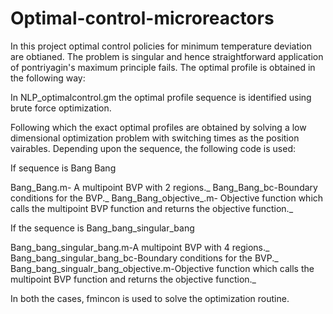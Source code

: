 # Optimal-control-microreactors
In this project optimal control policies for minimum temperature deviation are obtianed. The problem is singular and hence straightforward application of pontriyagin's maximum principle fails. The optimal profile is obtained in the following way:

In NLP_optimalcontrol.gm the optimal profile sequence is identified using brute force optimization. 

Following which the exact optimal profiles are obtained by solving a low dimensional optimization problem with switching times as the position vairables. Depending upon the sequence, the following code is used:

If sequence is Bang Bang

Bang_Bang.m- A multipoint BVP with 2 regions._ 
Bang_Bang_bc-Boundary conditions for the BVP._
Bang_Bang_objective_.m- Objective function which calls the multipoint BVP function and returns the objective function._ 

If the sequence is Bang_bang_singular_bang

Bang_bang_singular_bang.m-A multipoint BVP with 4 regions._
Bang_bang_singular_bang_bc-Boundary conditions for the BVP._
Bang_bang_singualr_bang_objective.m-Objective function which calls the multipoint BVP function and returns the objective function._

In both the cases, fmincon is used to solve the optimization routine.
